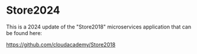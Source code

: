 # Store2024

This is a 2024 update of the "Store2018" microservices application that can be found here:

https://github.com/cloudacademy/Store2018
